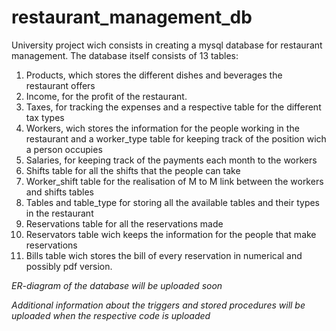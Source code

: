 # restaurant_management_db
University project wich consists in creating a mysql database for restaurant management.
The database itself consists of 13 tables:
1. Products, which stores the different dishes and beverages the restaurant offers
2. Income, for the profit of the restaurant.
3. Taxes, for tracking the expenses and a respective table for the different tax types
4. Workers, wich stores the information for the people working in the restaurant and a worker_type table for keeping track of the position wich a person occupies
5. Salaries, for keeping track of the payments each month to the workers
6. Shifts table for all the shifts that the people can take
7. Worker_shift table for the realisation of M to M link between the workers and shifts tables
8. Tables and table_type for storing all the available tables and their types in the restaurant
9. Reservations table for all the reservations made
10. Reservators table wich keeps the information for the people that make reservations
11. Bills table wich stores the bill of every reservation in numerical and possibly pdf version.

*ER-diagram of the database will be uploaded soon*

*Additional information about the triggers and stored procedures will be uploaded when the respective code is uploaded*
